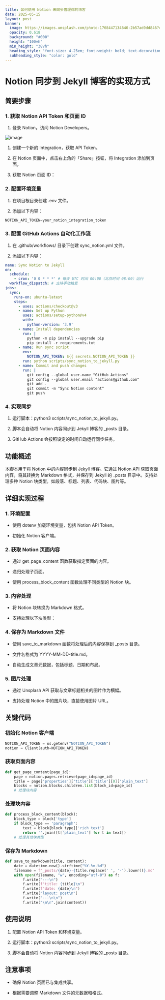 ```yaml
---
title: 如何使用 Notion 来同步管理你的博客
date: 2025-05-15
layout: post
banner:
  image: https://images.unsplash.com/photo-1708447134640-2b57ad0dd846?crop=entropy&cs=tinysrgb&fit=max&fm=jpg&ixid=M3w2OTIwMzJ8MHwxfHJhbmRvbXx8fHx8fHx8fDE3NDczNDA2NzN8&ixlib=rb-4.1.0&q=80&w=1080
  opacity: 0.618
  background: "#000"
  height: "100vh"
  min_height: "38vh"
  heading_style: "font-size: 4.25em; font-weight: bold; text-decoration: underline"
  subheading_style: "color: gold"
---
```


# Notion 同步到 Jekyll 博客的实现方式

## 简要步骤

### 1. 获取 Notion API Token 和页面 ID

1. 登录 Notion，访问 Notion Developers。

![image](https://prod-files-secure.s3.us-west-2.amazonaws.com/a7a0cc5a-89b9-4cda-8686-1fba0ca52f40/d19c1afe-dea5-4312-9333-786b0ba83054/image.png?X-Amz-Algorithm=AWS4-HMAC-SHA256&X-Amz-Content-Sha256=UNSIGNED-PAYLOAD&X-Amz-Credential=ASIAZI2LB4667A6C7IBC%2F20250515%2Fus-west-2%2Fs3%2Faws4_request&X-Amz-Date=20250515T202433Z&X-Amz-Expires=3600&X-Amz-Security-Token=IQoJb3JpZ2luX2VjEHsaCXVzLXdlc3QtMiJHMEUCIAYvQXrF%2FQQVl0HGxOeu7KRz1iJ%2BNmONsBQSJnXlcVTbAiEA%2FFo28kA5tMYHXjeGDa8FCC8KFCfhyTdOIkFHYXNCb7gq%2FwMINBAAGgw2Mzc0MjMxODM4MDUiDC1Aw1GyrdBtSJAZ%2FCrcA1%2FjXoeAYawptsvAI7l92R1%2BBvjVwNK2OimPZUqz69zYpTqZRq8U2k08nexSxTJLwMazJH4%2BGkZ%2BR2AElXOnneWNd9sZ%2Brtqe6St42ZGqvZdZp1lZskrkfOLWLVUs6kC96cejZnLjTyzYolmDx%2FIrowXBBeABzcxSYWEa9oftsPkZJUm0dMr1Lnw0s0pG1vAf1Hg45tOlsjAOKQHeCPFHgOMxc0gm9%2FdEW72ISl16xkaxtd74SfhSQ5Z4STq%2Bm%2B2Kmrk2leJQ2lCbEsxxGyuFifuNiG3fWD6SyvZ7m4zdVBOUqcTqSJ6gFP3JSTqNe7uHBC9t6DB0Ku8bRMIGj0rR4IhPwfgUdcS1dEYVg8cmgKrMcgF56fiFkiGlVkDuyQuEFsG%2BkhGbSsefSMIcR91wGsuyaxxO3yHsykg6TBYcPPmYeR6NJc5Nc6ugCTh4NxbikzlU9KzdpACSDm9KG%2B33yZL4rjgihA1pQrUh9m93h22kfG03mlryvFV4jG7ucKsPOFNWNx66e%2BLsQUXUzIpU6TRWPmjsR8%2FDyr3rvcrX7exzDDRw%2Bkic%2BfHkLtyX6DmmbSkNxBEs2b1HMpFqX4nSmEGlwrOG8wHPxjDBUlGh1oY8CpfWa2E87qc%2BBLFMM77mMEGOqUBiTMYETN%2F5I8z%2Fx%2FfP0rSy6DIhHB%2FmFrBUeALMbGpl2Qwn3EoUU%2Bgg%2Flr%2FQ%2BlukIeqrVAiqkblaSQuiWMdnumjmJNA3oAEkb9Oy9lqmcj1lr7EzBPRmAEDFMeeIrX8v8UHGJSYMlO50m75IzDsUpirZkWbQ1v3f5sCwrbnIFTgXJl1qxov%2BWyLT4amzxy61yGKJ6ZoL6hg9knGo1dMZG6G49B345C&X-Amz-Signature=dee4392aea1060880f087d05c585562b7455e8ea5086f76bb45da666ce3cb922&X-Amz-SignedHeaders=host&x-id=GetObject)

1. 创建一个新的 Integration，获取 API Token。

1. 在 Notion 页面中，点击右上角的「Share」按钮，将 Integration 添加到页面。

1. 获取 Notion 页面 ID：


### 2. 配置环境变量

1. 在项目根目录创建 .env 文件。

1. 添加以下内容：

```javascript
NOTION_API_TOKEN=your_notion_integration_token
```

### 3. 配置 GitHub Actions 自动化工作流

1. 在 .github/workflows/ 目录下创建 sync_notion.yml 文件。

1. 添加以下内容：

```yaml
name: Sync Notion to Jekyll
on:
  schedule:
    - cron: '0 0 * * *' # 每天 UTC 时间 00:00（北京时间 08:00）运行
  workflow_dispatch: # 支持手动触发
jobs:
  sync:
    runs-on: ubuntu-latest
    steps:
      - uses: actions/checkout@v3
      - name: Set up Python
        uses: actions/setup-python@v4
        with:
          python-version: '3.9'
      - name: Install dependencies
        run: |
          python -m pip install --upgrade pip
          pip install -r requirements.txt
      - name: Run sync script
        env:
          NOTION_API_TOKEN: ${{ secrets.NOTION_API_TOKEN }}
        run: python scripts/sync_notion_to_jekyll.py
      - name: Commit and push changes
        run: |
          git config --global user.name "GitHub Actions"
          git config --global user.email "actions@github.com"
          git add .
          git commit -m "Sync Notion content"
          git push
```

### 4. 实现同步

1. 运行脚本：python3 scripts/sync_notion_to_jekyll.py。

1. 脚本会自动将 Notion 内容同步到 Jekyll 博客的 _posts 目录。

1. GitHub Actions 会按照设定的时间自动运行同步任务。

## 功能概述

本脚本用于将 Notion 中的内容同步到 Jekyll 博客。它通过 Notion API 获取页面内容，将其转换为 Markdown 格式，并保存到 Jekyll 的 _posts 目录中。支持处理多种 Notion 块类型，如段落、标题、列表、代码块、图片等。

## 详细实现过程

### 1. 环境配置

- 使用 dotenv 加载环境变量，包括 Notion API Token。

- 初始化 Notion 客户端。

### 2. 获取 Notion 页面内容

- 通过 get_page_content 函数获取指定页面的内容。

- 递归处理子页面。

- 使用 process_block_content 函数处理不同类型的 Notion 块。

### 3. 内容处理

- 将 Notion 块转换为 Markdown 格式。

- 支持处理以下块类型：


### 4. 保存为 Markdown 文件

- 使用 save_to_markdown 函数将处理后的内容保存到 _posts 目录。

- 文件名格式为 YYYY-MM-DD-title.md。

- 自动生成文章元数据，包括标题、日期和布局。

### 5. 图片处理

- 通过 Unsplash API 获取与文章标题相关的图片作为横幅。

- 支持处理 Notion 中的图片块，直接使用图片 URL。

## 关键代码

### 初始化 Notion 客户端

```python
NOTION_API_TOKEN = os.getenv("NOTION_API_TOKEN")
notion = Client(auth=NOTION_API_TOKEN)
```

### 获取页面内容

```python
def get_page_content(page_id):
    page = notion.pages.retrieve(page_id=page_id)
    title = page['properties']['title']['title'][0]['plain_text']
    blocks = notion.blocks.children.list(block_id=page_id)
    # 处理块内容
```

### 处理块内容

```python
def process_block_content(block):
    block_type = block['type']
    if block_type == 'paragraph':
        text = block[block_type]['rich_text']
        return ''.join([t['plain_text'] for t in text])
    # 处理其他块类型
```

### 保存为 Markdown

```python
def save_to_markdown(title, content):
    date = datetime.now().strftime("%Y-%m-%d")
    filename = f"_posts/{date}-{title.replace(' ', '-').lower()}.md"
    with open(filename, "w", encoding="utf-8") as f:
        f.write("---\n")
        f.write(f"title: {title}\n")
        f.write(f"date: {date}\n")
        f.write("layout: post\n")
        f.write("---\n\n")
        f.write("\n\n".join(content))
```

## 使用说明

1. 配置 Notion API Token 和环境变量。

1. 运行脚本：python3 scripts/sync_notion_to_jekyll.py。

1. 脚本会自动将 Notion 内容同步到 Jekyll 博客的 _posts 目录。

## 注意事项

- 确保 Notion 页面已与集成共享。

- 根据需要调整 Markdown 文件的元数据和格式。